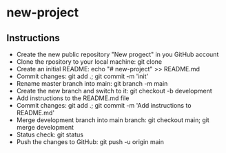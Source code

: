 # new-project

## Instructions

- Create the new public repository "New progect" in you GitHub account
- Clone the rpository to your local machine: git clone <copied path-string from your repository>
- Create an initial README: echo "# new-project" >> README.md
- Commit changes: git add .; git commit -m 'init'
- Rename master branch into main: git branch -m main
- Create the new branch and switch to it: git checkout -b development
- Add instructions to the README.md file
- Commit changes: git add .; git commit -m 'Add instructions to README.md'
- Merge development branch into main branch: git checkout main; git merge development
- Status check: git status
- Push the changes to GitHub: git push -u origin main
